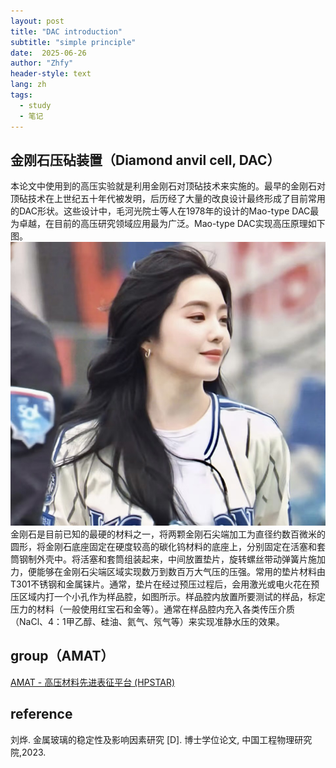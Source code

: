 ```yaml
---
layout: post
title: "DAC introduction"
subtitle: "simple principle"
date:  2025-06-26 
author: "Zhfy"
header-style: text
lang: zh
tags:
  - study
  - 笔记
---
```



## 金刚石压砧装置（Diamond anvil cell, DAC） 

本论文中使用到的高压实验就是利用金刚石对顶砧技术来实施的。最早的金刚石对顶砧技术在上世纪五十年代被发明，后历经了大量的改良设计最终形成了目前常用的DAC形状。这些设计中，毛河光院士等人在1978年的设计的Mao-type DAC最为卓越，在目前的高压研究领域应用最为广泛。Mao-type DAC实现高压原理如下图。
![img](/img/2.jpg)
金刚石是目前已知的最硬的材料之一，将两颗金刚石尖端加工为直径约数百微米的圆形，将金刚石底座固定在硬度较高的碳化钨材料的底座上，分别固定在活塞和套筒钢制外壳中。将活塞和套筒组装起来，中间放置垫片，旋转螺丝带动弹簧片施加力，便能够在金刚石尖端区域实现数万到数百万大气压的压强。常用的垫片材料由T301不锈钢和金属铼片。通常，垫片在经过预压过程后，会用激光或电火花在预压区域内打一个小孔作为样品腔，如图所示。样品腔内放置所要测试的样品，标定压力的材料（一般使用红宝石和金等）。通常在样品腔内充入各类传压介质（NaCl、4：1甲乙醇、硅油、氦气、氖气等）来实现准静水压的效果。

## group（AMAT）

[AMAT - 高压材料先进表征平台 (HPSTAR)](http://hpstar.ac.cn/channels/998.html)
## reference
刘烨. 金属玻璃的稳定性及影响因素研究 [D]. 博士学位论文, 中国工程物理研究院,2023.
